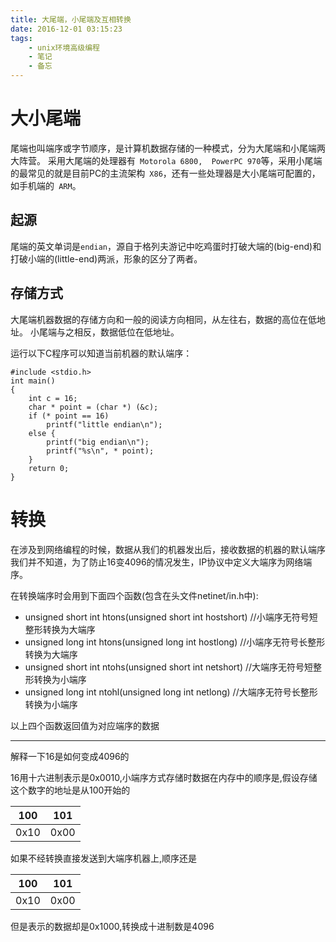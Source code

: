 ```yaml
---
title: 大尾端，小尾端及互相转换
date: 2016-12-01 03:15:23
tags:
	- unix环境高级编程
	- 笔记
	- 备忘
---
```


# 大小尾端
尾端也叫端序或字节顺序，是计算机数据存储的一种模式，分为大尾端和小尾端两大阵营。
采用大尾端的处理器有` Motorola 6800,  PowerPC 970`等，采用小尾端的最常见的就是目前PC的主流架构` X86`，还有一些处理器是大小尾端可配置的，如手机端的` ARM`。

## 起源
尾端的英文单词是`endian`，源自于格列夫游记中吃鸡蛋时打破大端的(big-end)和打破小端的(little-end)两派，形象的区分了两者。

<!-- more -->

## 存储方式
大尾端机器数据的存储方向和一般的阅读方向相同，从左往右，数据的高位在低地址。
小尾端与之相反，数据低位在低地址。

运行以下C程序可以知道当前机器的默认端序：

```
#include <stdio.h>
int main()
{
	int c = 16;
	char * point = (char *) (&c);
	if (* point == 16)
		printf("little endian\n");
	else {
		printf("big endian\n");
		printf("%s\n", * point);
	}
	return 0;
}
```

# 转换
在涉及到网络编程的时候，数据从我们的机器发出后，接收数据的机器的默认端序我们并不知道，为了防止16变4096的情况发生，IP协议中定义大端序为网络端序。

在转换端序时会用到下面四个函数(包含在头文件netinet/in.h中):

- unsigned short int htons(unsigned short int hostshort)  //小端序无符号短整形转换为大端序
- unsigned long int htons(unsigned long int hostlong)        //小端序无符号长整形转换为大端序
- unsigned short int ntohs(unsigned short int netshort) //大端序无符号短整形转换为小端序
- unsigned long int ntohl(unsigned long int netlong)        //大端序无符号长整形转换为小端序

以上四个函数返回值为对应端序的数据

-----------------------------
解释一下16是如何变成4096的

16用十六进制表示是0x0010,小端序方式存储时数据在内存中的顺序是,假设存储这个数字的地址是从100开始的

| 100 | 101 |
| ----- | ------ |
|0x10 | 0x00 |

如果不经转换直接发送到大端序机器上,顺序还是

| 100 | 101 |
| ----- | ------ |
|0x10 | 0x00 |

但是表示的数据却是0x1000,转换成十进制数是4096

